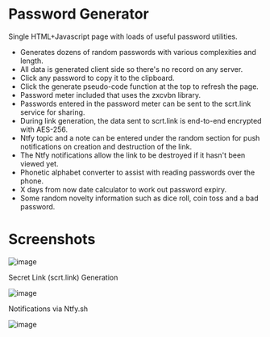 # Password Generator
Single HTML+Javascript page with loads of useful password utilities.
* Generates dozens of random passwords with various complexities and length.
* All data is generated client side so there's no record on any server.
* Click any password to copy it to the clipboard.
* Click the generate pseudo-code function at the top to refresh the page. 
* Password meter included that uses the zxcvbn library.
* Passwords entered in the password meter can be sent to the scrt.link service for sharing.
* During link generation, the data sent to scrt.link is end-to-end encrypted with AES-256. 
* Ntfy topic and a note can be entered under the random section for push notifications on creation and destruction of the link.
* The Ntfy notifications allow the link to be destroyed if it hasn't been viewed yet.
* Phonetic alphabet converter to assist with reading passwords over the phone.
* X days from now date calculator to work out password expiry.
* Some random novelty information such as dice roll, coin toss and a bad password.

# Screenshots
![image](https://github.com/user-attachments/assets/6cbff6af-5c18-443b-8c7a-87ec81304d01)

Secret Link (scrt.link) Generation

![image](https://github.com/user-attachments/assets/150ac731-8e03-4b65-9646-5021940b2e1c)

Notifications via Ntfy.sh

![image](https://github.com/user-attachments/assets/0bd00b42-9f64-4ac9-9060-476b842f0c0b)
